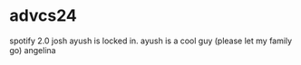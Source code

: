 # advcs24
spotify 2.0
josh
ayush is locked in.
ayush is a cool guy (please let my family go)
angelina 
